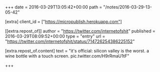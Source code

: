 +++
date = 2016-03-29T13:05:42+00:00
path = "/notes/2016-03-29-13-05-42"

[extra]
client_id = ["https://micropublish.herokuapp.com"]

[[extra.repost_of]]
author = "https://twitter.com/internetofshit"
published = 2016-03-29T08:09:52+00:00
type = "entry"
url = "https://twitter.com/internetofshit/status/714726254386225152"

[extra.repost_of.content]
text = "it's official: silicon valley is the worst. a wine bottle with a touch screen. pic.twitter.com/H9rRmaU1tF"

+++

<a href="https://brid.gy/publish/twitter"></a>